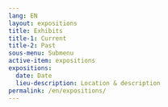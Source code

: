 ```yaml
---
lang: EN
layout: expositions
title: Exhibits
title-1: Current
title-2: Past
sous-menu: Submenu
active-item: expositions
expositions:
  date: Date
  lieu-description: Location & description
permalink: /en/expositions/
---
```


